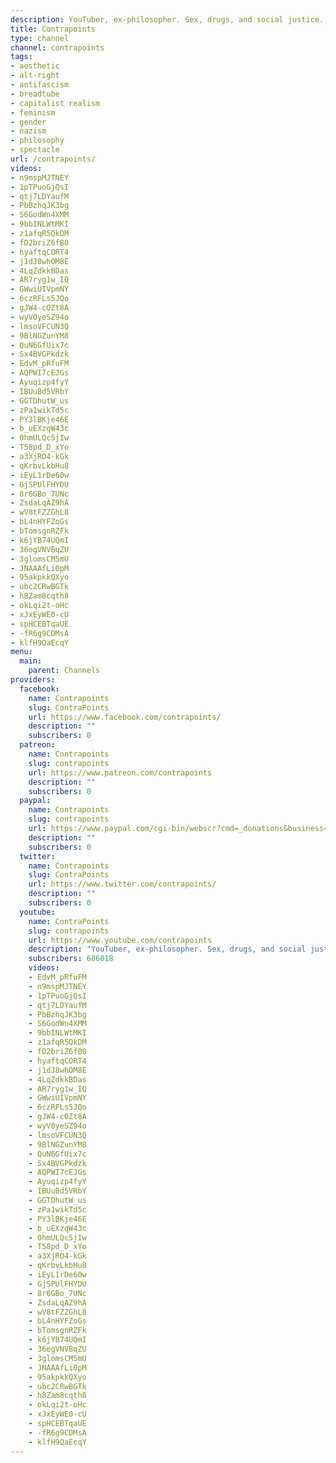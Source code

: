```yaml
---
description: YouTuber, ex-philosopher. Sex, drugs, and social justice.
title: Contrapoints
type: channel
channel: contrapoints
tags:
- aesthetic
- alt-right
- antifascism
- breadtube
- capitalist realism
- feminism
- gender
- nazism
- philosophy
- spectacle
url: /contrapoints/
videos:
- n9mspMJTNEY
- 1pTPuoGjQsI
- qtj7LDYaufM
- PbBzhqJK3bg
- S6GodWn4XMM
- 9bbINLWtMKI
- z1afqR5QkDM
- fD2briZ6fB0
- hyaftqCORT4
- j1dJ8whOM8E
- 4LqZdkkBDas
- AR7ryg1w_IQ
- GWwiUIVpmNY
- 6czRFLs5JQo
- gJW4-cOZt8A
- wyV0yeSZ94o
- lmsoVFCUN3Q
- 9BlNGZunYM8
- QuN6GfUix7c
- Sx4BVGPkdzk
- EdvM_pRfuFM
- AQPWI7cEJGs
- Ayuqizp4fyY
- IBUuBd5VRbY
- GGTDhutW_us
- zPa1wikTd5c
- PY3lBKje46E
- b_uEXzqW43c
- 0hmULQc5jIw
- T58pd_D_xYo
- a3XjRO4-kGk
- qKrbvLkbHu8
- iEyL1rDe60w
- GjSPUlFHYDU
- 8r6GBo_7UNc
- ZsdaLqAZ9hA
- wV8tFZZGhL8
- bL4nHYFZoGs
- bTomsgnRZFk
- k6jYB74UQmI
- 36egVNVBqZU
- 3glomsCM5mU
- JNAAAfLi0pM
- 95akpkkQXyo
- ubc2CRwBGTk
- h8Zam8cqth8
- okLqi2t-oHc
- xJxEyWE0-cU
- spHCEBTqaUE
- -fR6g9CDMsA
- klfH9QaEcqY
menu:
  main:
    parent: Channels
providers:
  facebook:
    name: Contrapoints
    slug: ContraPoints
    url: https://www.facebook.com/contrapoints/
    description: ""
    subscribers: 0
  patreon:
    name: Contrapoints
    slug: contrapoints
    url: https://www.patreon.com/contrapoints
    description: ""
    subscribers: 0
  paypal:
    name: Contrapoints
    slug: contrapoints
    url: https://www.paypal.com/cgi-bin/webscr?cmd=_donations&business=QAXL4AUZAQY7C&lc=US&item_name=ContraPoints&currency_code=USD&bn=PP%2DDonationsBF%3Abtn_donateCC_LG%2Egif%3ANonHosted
    description: ""
    subscribers: 0
  twitter:
    name: Contrapoints
    slug: ContraPoints
    url: https://www.twitter.com/contrapoints/
    description: ""
    subscribers: 0
  youtube:
    name: ContraPoints
    slug: contrapoints
    url: https://www.youtube.com/contrapoints
    description: "YouTuber, ex-philosopher. Sex, drugs, and social justice. \U0001F338"
    subscribers: 686018
    videos:
    - EdvM_pRfuFM
    - n9mspMJTNEY
    - 1pTPuoGjQsI
    - qtj7LDYaufM
    - PbBzhqJK3bg
    - S6GodWn4XMM
    - 9bbINLWtMKI
    - z1afqR5QkDM
    - fD2briZ6fB0
    - hyaftqCORT4
    - j1dJ8whOM8E
    - 4LqZdkkBDas
    - AR7ryg1w_IQ
    - GWwiUIVpmNY
    - 6czRFLs5JQo
    - gJW4-cOZt8A
    - wyV0yeSZ94o
    - lmsoVFCUN3Q
    - 9BlNGZunYM8
    - QuN6GfUix7c
    - Sx4BVGPkdzk
    - AQPWI7cEJGs
    - Ayuqizp4fyY
    - IBUuBd5VRbY
    - GGTDhutW_us
    - zPa1wikTd5c
    - PY3lBKje46E
    - b_uEXzqW43c
    - 0hmULQc5jIw
    - T58pd_D_xYo
    - a3XjRO4-kGk
    - qKrbvLkbHu8
    - iEyL1rDe60w
    - GjSPUlFHYDU
    - 8r6GBo_7UNc
    - ZsdaLqAZ9hA
    - wV8tFZZGhL8
    - bL4nHYFZoGs
    - bTomsgnRZFk
    - k6jYB74UQmI
    - 36egVNVBqZU
    - 3glomsCM5mU
    - JNAAAfLi0pM
    - 95akpkkQXyo
    - ubc2CRwBGTk
    - h8Zam8cqth8
    - okLqi2t-oHc
    - xJxEyWE0-cU
    - spHCEBTqaUE
    - -fR6g9CDMsA
    - klfH9QaEcqY
---
```

